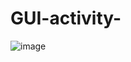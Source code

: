 # GUI-activity-

![image](https://github.com/user-attachments/assets/85621e5c-6ce7-48a3-a400-66bb9d0ee431)
